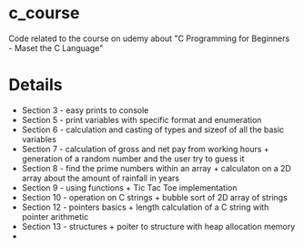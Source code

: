 c_course
===============

Code related to the course on udemy about "C Programming for Beginners - Maset the C Language"

Details
============

* Section 3 - easy prints to console
* Section 5 - print variables with specific format and enumeration
* Section 6 - calculation and casting of types and sizeof of all the basic variables
* Section 7 - calculation of gross and net pay from working hours + generation of a random number and the user try to guess it
* Section 8 - find the prime numbers within an array + calculaton on a 2D array about the amount of rainfall in years
* Section 9 - using functions + Tic Tac Toe implementation
* Section 10 - operation on C strings + bubble sort of 2D array of strings
* Section 12 - pointers basics + length calculation of a C string with pointer arithmetic
* Section 13 - structures + poiter to structure with heap allocation memory
* 
